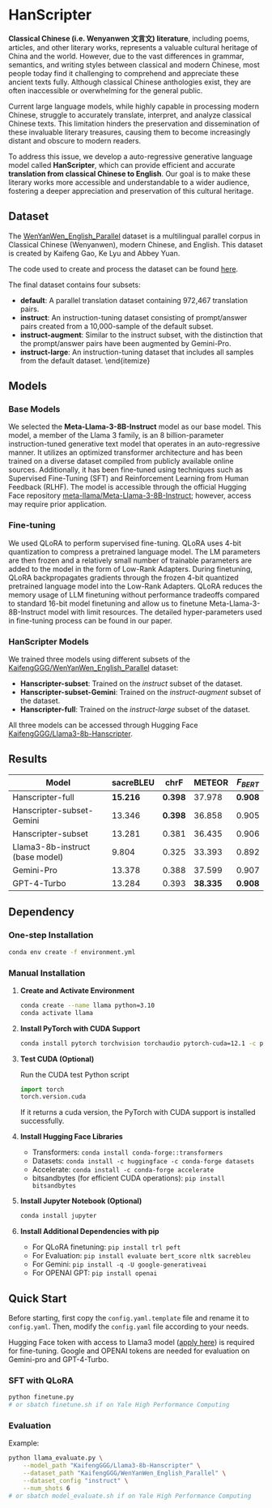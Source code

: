 # HanScripter
**Classical Chinese (i.e. Wenyanwen 文言文) literature**, including poems, articles, and other literary works, represents a valuable cultural heritage of China and the world. However, due to the vast differences in grammar, semantics, and writing styles between classical and modern Chinese, most people today find it challenging to comprehend and appreciate these ancient texts fully. Although classical Chinese anthologies exist, they are often inaccessible or overwhelming for the general public.

Current large language models, while highly capable in processing modern Chinese, struggle to accurately translate, interpret, and analyze classical Chinese texts. This limitation hinders the preservation and dissemination of these invaluable literary treasures, causing them to become increasingly distant and obscure to modern readers.

To address this issue, we develop a auto-regressive generative language model called **HanScripter**, which can provide efficient and accurate **translation from classical Chinese to English**. Our goal is to make these literary works more accessible and understandable to a wider audience, fostering a deeper appreciation and preservation of this cultural heritage.

## Dataset

The [WenYanWen_English_Parallel](https://huggingface.co/datasets/KaifengGGG/WenYanWen_English_Parrallel) dataset is a multilingual parallel corpus in Classical Chinese (Wenyanwen), modern Chinese, and English. This dataset is created by Kaifeng Gao, Ke Lyu and Abbey Yuan.

The code used to create and process the dataset can be found [here](https://github.com/Kaifeng-Gao/WenYanWen_English_Parallel).

The final dataset contains four subsets:
- **default**: A parallel translation dataset containing 972,467 translation pairs.
- **instruct**: An instruction-tuning dataset consisting of prompt/answer pairs created from a 10,000-sample of the default subset.
- **instruct-augment**: Similar to the instruct subset, with the distinction that the prompt/answer pairs have been augmented by Gemini-Pro.
- **instruct-large**: An instruction-tuning dataset that includes all samples from the default dataset.
\end{itemize}

## Models
### Base Models
We selected the **Meta-Llama-3-8B-Instruct** model as our base model. This model, a member of the Llama 3 family, is an 8 billion-parameter instruction-tuned generative text model that operates in an auto-regressive manner. It utilizes an optimized transformer architecture and has been trained on a diverse dataset compiled from publicly available online sources. Additionally, it has been fine-tuned using techniques such as Supervised Fine-Tuning (SFT) and Reinforcement Learning from Human Feedback (RLHF). The model is accessible through the official Hugging Face repository [meta-llama/Meta-Llama-3-8B-Instruct](https://huggingface.co/meta-llama/Meta-Llama-3-8B-Instruct); however, access may require prior application.

### Fine-tuning
We used QLoRA to perform supervised fine-tuning. QLoRA uses 4-bit quantization to compress a pretrained language model. The LM parameters are then frozen and a relatively small number of trainable parameters are added to the model in the form of Low-Rank Adapters. During finetuning, QLoRA backpropagates gradients through the frozen 4-bit quantized pretrained language model into the Low-Rank Adapters. QLoRA reduces the memory usage of LLM finetuning without performance tradeoffs compared to standard 16-bit model finetuning and allow us to finetune Meta-Llama-3-8B-Instruct model with limit resources. The detailed hyper-parameters used in fine-tuning process can be found in our paper.

### HanScripter Models
We trained three models using different subsets of the [KaifengGGG/WenYanWen_English_Parallel](https://huggingface.co/datasets/KaifengGGG/WenYanWen_English_Parallel) dataset:

- **Hanscripter-subset**: Trained on the *instruct* subset of the dataset.
- **Hanscripter-subset-Gemini**: Trained on the *instruct-augment* subset of the dataset.
- **Hanscripter-full**: Trained on the *instruct-large* subset of the dataset.

All three models can be accessed through Hugging Face [KaifengGGG/Llama3-8b-Hanscripter](https://huggingface.co/KaifengGGG/Llama3-8b-Hanscripter).

## Results
| Model                        | sacreBLEU | chrF   | METEOR | $F_{BERT}$ |
|------------------------------|-----------|--------|--------|------------|
| Hanscripter-full             | **15.216** | **0.398** | 37.978 | **0.908**    |
| Hanscripter-subset-Gemini    | 13.346    | **0.398** | 36.858 | 0.905      |
| Hanscripter-subset           | 13.281    | 0.381  | 36.435 | 0.906      |
| Llama3-8b-instruct (base model) | 9.804     | 0.325  | 33.393 | 0.892      |
| Gemini-Pro                   | 13.378    | 0.388  | 37.599 | 0.907      |
| GPT-4-Turbo                  | 13.284    | 0.393  | **38.335** | **0.908**    |

## Dependency

### One-step Installation

```bash
conda env create -f environment.yml
```

### Manual Installation

1. **Create and Activate Environment**
   ```bash
   conda create --name llama python=3.10
   conda activate llama
   ```

2. **Install PyTorch with CUDA Support**
   ```bash
   conda install pytorch torchvision torchaudio pytorch-cuda=12.1 -c pytorch -c nvidia
   ```

3. **Test CUDA (Optional)**

   Run the CUDA test Python script
   ```python
   import torch
   torch.version.cuda
   ```
   If it returns a cuda version, the PyTorch with CUDA support is installed successfully.

4. **Install Hugging Face Libraries**

   - Transformers: `conda install conda-forge::transformers`
   - Datasets: `conda install -c huggingface -c conda-forge datasets`
   - Accelerate: `conda install -c conda-forge accelerate`
   - bitsandbytes (for efficient CUDA operations): `pip install bitsandbytes`

5. **Install Jupyter Notebook (Optional)**

   ```bash
   conda install jupyter
   ```

6. **Install Additional Dependencies with pip**
   - For QLoRA finetuning: `pip install trl peft`
   - For Evaluation: `pip install evaluate bert_score nltk sacrebleu`
   - For Gemini: `pip install -q -U google-generativeai`
   - For OPENAI GPT: `pip install openai`

## Quick Start

Before starting, first copy the `config.yaml.template` file and rename it to `config.yaml`. Then, modify the `config.yaml` file according to your needs.

Hugging Face token with access to Llama3 model ([apply here](https://huggingface.co/meta-llama/Meta-Llama-3-8B-Instruct)) is required for fine-tuning. Google and OPENAI tokens are needed for evaluation on Gemini-pro and GPT-4-Turbo.

### SFT with QLoRA

```bash
python finetune.py
# or sbatch finetune.sh if on Yale High Performance Computing
```

### Evaluation

Example:
```bash
python llama_evaluate.py \
    --model_path "KaifengGGG/Llama3-8b-Hanscripter" \
    --dataset_path "KaifengGGG/WenYanWen_English_Parallel" \
    --dataset_config "instruct" \
    --num_shots 6
# or sbatch model_evaluate.sh if on Yale High Performance Computing
```



